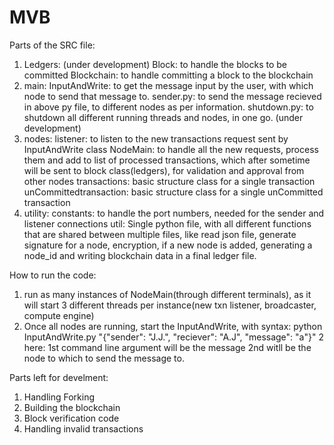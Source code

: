 # MVB
Parts of the SRC file:
1. Ledgers: (under development)
      Block: to handle the blocks to be committed
      Blockchain: to handle committing a block to the blockchain
2. main: 
      InputAndWrite: to get the message input by the user, with which node to send that message to.
      sender.py: to send the message recieved in above py file, to different nodes as per information.
      shutdown.py: to shutdown all different running threads and nodes, in one go. (under development)
3. nodes:
      listener: to listen to the new transactions request sent by InputAndWrite class
      NodeMain: to handle all the new requests, process them and add to list of processed transactions, which after sometime will be sent to block class(ledgers),
                for validation and approval from other nodes
      transactions: basic structure class for a single transaction
      unCommittedtransaction:  basic structure class for a single unCommitted transaction
4. utility:
      constants: to handle the port numbers, needed for the sender and listener connections
      util: Single python file, with all different functions that are shared between multiple files, like read json file, generate signature for a node, encryption,
            if a new node is added, generating a node_id and writing blockchain data in a final ledger file.
            
How to run the code:
1. run as many instances of NodeMain(through different terminals), as it will start 3 different threads per instance(new txn listener, broadcaster, compute engine)
2. Once all nodes are running, start the InputAndWrite, with syntax: python InputAndWrite.py "{\"sender\": \"J.J.\", \"reciever\": \"A.J\", \"message\": \"a\"}" 2
       here: 1st command line argument will be the message
            2nd witll be the node to which to send the message to.
       
       
Parts left for develment:
1. Handling Forking
2. Building the blockchain
3. Block verification code
4. Handling invalid transactions
